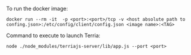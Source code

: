 To run the docker image: 

`docker run --rm -it  -p <port>:<port>/tcp -v <host absolute path to confing.json>:/etc/config/client/config.json <image name>:<TAG>`

Command to execute to launch Terria:

`node ./node_modules/terriajs-server/lib/app.js --port <port>`
